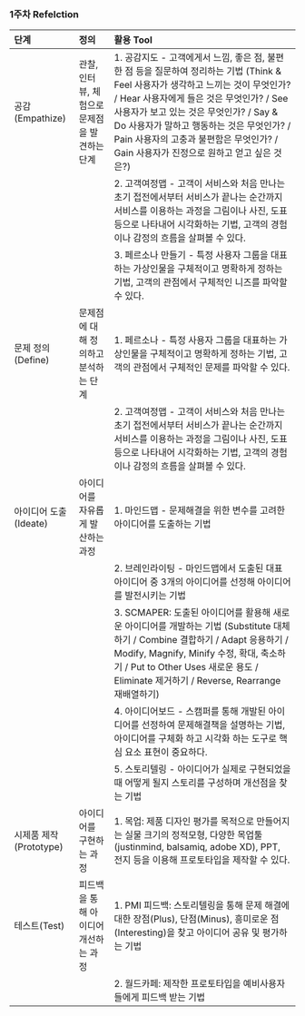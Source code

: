 ### 1주차 Refelction

|          단계          	|                      정의                     	 |                                                                                                                                                                             활용 Tool                                                                                                                                                                             	|
|:------------------------|:------------------------------------------------|:-----------------------------------------------------------------------------------------------------------------------------------------------------------------------------------------------------------------------------------------------------------------------------------------------------------------------------------------------------------------|
| 공감(Empathize)        	| 관찰, 인터뷰, 체험으로 문제점을 발견하는 단계 	     | 1. 공감지도 - 고객에게서 느낌, 좋은 점, 불편한 점 등을 질문하여 정리하는 기법 (Think & Feel 사용자가 생각하고 느끼는 것이 무엇인가? / Hear 사용자에게 들은 것은 무엇인가? / See  사용자가 보고 있는 것은 무엇인가? / Say & Do 사용자가 말하고 행동하는 것은 무엇인가? / Pain 사용자의 고충과 불편함은 무엇인가? /  Gain 사용자가 진정으로 원하고 얻고 싶은 것은?) 	|
|                        	|                                               	| 2. 고객여정맵 - 고객이 서비스와 처음 만나는 초기 접전에서부터 서비스가 끝나는 순간까지 서비스를 이용하는 과정을 그림이나 사진, 도표 등으로 나타내어 시각화하는 기법, 고객의 경험이나 감정의 흐름을 살펴볼 수 있다.                                                                                                                                                	|
|                        	|                                               	| 3. 페르소나 만들기 - 특정 사용자 그룹을 대표하는 가상인물을 구체적이고 명확하게 정하는 기법, 고객의 관점에서 구체적인 니즈를 파악할 수 있다.                                                                                                                                                                                                                      	|
| 문제 정의(Define)      	 | 문제점에 대해 정의하고 분석하는 단계          	    | 1. 페르소나 - 특정 사용자 그룹을 대표하는 가상인물을 구체적이고 명확하게 정하는 기법, 고객의 관점에서 구체적인 문제를 파악할 수 있다.                                                                                                                                                                                                                             	|
|                        	|                                               	| 2. 고객여정맵 - 고객이 서비스와 처음 만나는 초기 접전에서부터 서비스가 끝나는 순간까지 서비스를 이용하는 과정을 그림이나 사진, 도표 등으로 나타내어 시각화하는 기법, 고객의 경험이나 감정의 흐름을 살펴볼 수 있다.                                                                                                                                                	|
| 아이디어 도출(Ideate)  	 | 아이디어를 자유롭게 발산하는 과정             	     | 1. 마인드맵 - 문제해결을 위한 변수를 고려한 아이디어를 도출하는 기법                                                                                                                                                                                                                                                                                              	|
|                        	|                                               	| 2. 브레인라이팅 - 마인드맵에서 도출된 대표 아이디어 중 3개의 아이디어를 선정해 아이디어를 발전시키는 기법                                                                                                                                                                                                                                                         	|
|                        	|                                               	| 3. SCMAPER: 도출된 아이디어를 활용해 새로운 아이디어를 개발하는 기법 (Substitute 대체하기 / Combine 결합하기 / Adapt 응용하기 / Modify, Magnify, Minify 수정, 확대, 축소하기 / Put to Other Uses 새로운 용도 / Eliminate 제거하기 / Reverse, Rearrange 재배열하기)                                                                                                	|
|                        	|                                               	| 4. 아이디어보드 - 스캠퍼를 통해 개발된 아이디어를 선정하여 문제해결책을 설명하는 기법, 아이디어를 구체화 하고 시각화 하는 도구로 핵심 요소 표현이 중요하다.                                                                                                                                                                                                       	|
|                        	|                                               	| 5. 스토리텔링 - 아이디어가 실제로 구현되었을 때 어떻게 될지 스토리를 구성하며 개선점을 찾는 기법                                                                                                                                                                                                                                                                  	|
| 시제품 제작(Prototype) 	| 아이디어를 구현하는 과정                      	   | 1. 목업: 제품 디자인 평가를 목적으로 만들어지는 실물 크기의 정적모형, 다양한 목업툴(justinmind, balsamiq, adobe XD), PPT, 전지 등을 이용해 프로토타입을 제작할 수 있다.                                                                                                                                                                                           	|
| 테스트(Test)           	| 피드백을 통해 아이디어 개선하는 과정          	  | 1. PMI 피드백: 스토리텔링을 통해 문제 해결에 대한 장점(Plus), 단점(Minus), 흥미로운 점(Interesting)을 찾고 아이디어 공유 및 평가하는 기법                                                                                                                                                                                                                         	|
|                        	|                                               	| 2. 월드카페: 제작한 프로토타입을 예비사용자들에게 피드백 받는 기법                                                                                                                                                                                                                                                                                                	|

